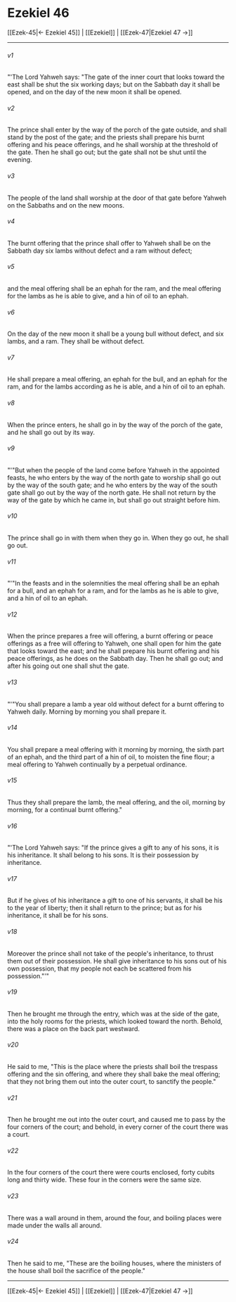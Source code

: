 # Ezekiel 46

[[Ezek-45|← Ezekiel 45]] | [[Ezekiel]] | [[Ezek-47|Ezekiel 47 →]]
***



###### v1 
"'The Lord Yahweh says: "The gate of the inner court that looks toward the east shall be shut the six working days; but on the Sabbath day it shall be opened, and on the day of the new moon it shall be opened. 

###### v2 
The prince shall enter by the way of the porch of the gate outside, and shall stand by the post of the gate; and the priests shall prepare his burnt offering and his peace offerings, and he shall worship at the threshold of the gate. Then he shall go out; but the gate shall not be shut until the evening. 

###### v3 
The people of the land shall worship at the door of that gate before Yahweh on the Sabbaths and on the new moons. 

###### v4 
The burnt offering that the prince shall offer to Yahweh shall be on the Sabbath day six lambs without defect and a ram without defect; 

###### v5 
and the meal offering shall be an ephah for the ram, and the meal offering for the lambs as he is able to give, and a hin of oil to an ephah. 

###### v6 
On the day of the new moon it shall be a young bull without defect, and six lambs, and a ram. They shall be without defect. 

###### v7 
He shall prepare a meal offering, an ephah for the bull, and an ephah for the ram, and for the lambs according as he is able, and a hin of oil to an ephah. 

###### v8 
When the prince enters, he shall go in by the way of the porch of the gate, and he shall go out by its way. 

###### v9 
"'"But when the people of the land come before Yahweh in the appointed feasts, he who enters by the way of the north gate to worship shall go out by the way of the south gate; and he who enters by the way of the south gate shall go out by the way of the north gate. He shall not return by the way of the gate by which he came in, but shall go out straight before him. 

###### v10 
The prince shall go in with them when they go in. When they go out, he shall go out. 

###### v11 
"'"In the feasts and in the solemnities the meal offering shall be an ephah for a bull, and an ephah for a ram, and for the lambs as he is able to give, and a hin of oil to an ephah. 

###### v12 
When the prince prepares a free will offering, a burnt offering or peace offerings as a free will offering to Yahweh, one shall open for him the gate that looks toward the east; and he shall prepare his burnt offering and his peace offerings, as he does on the Sabbath day. Then he shall go out; and after his going out one shall shut the gate. 

###### v13 
"'"You shall prepare a lamb a year old without defect for a burnt offering to Yahweh daily. Morning by morning you shall prepare it. 

###### v14 
You shall prepare a meal offering with it morning by morning, the sixth part of an ephah, and the third part of a hin of oil, to moisten the fine flour; a meal offering to Yahweh continually by a perpetual ordinance. 

###### v15 
Thus they shall prepare the lamb, the meal offering, and the oil, morning by morning, for a continual burnt offering." 

###### v16 
"'The Lord Yahweh says: "If the prince gives a gift to any of his sons, it is his inheritance. It shall belong to his sons. It is their possession by inheritance. 

###### v17 
But if he gives of his inheritance a gift to one of his servants, it shall be his to the year of liberty; then it shall return to the prince; but as for his inheritance, it shall be for his sons. 

###### v18 
Moreover the prince shall not take of the people's inheritance, to thrust them out of their possession. He shall give inheritance to his sons out of his own possession, that my people not each be scattered from his possession."'" 

###### v19 
Then he brought me through the entry, which was at the side of the gate, into the holy rooms for the priests, which looked toward the north. Behold, there was a place on the back part westward. 

###### v20 
He said to me, "This is the place where the priests shall boil the trespass offering and the sin offering, and where they shall bake the meal offering; that they not bring them out into the outer court, to sanctify the people." 

###### v21 
Then he brought me out into the outer court, and caused me to pass by the four corners of the court; and behold, in every corner of the court there was a court. 

###### v22 
In the four corners of the court there were courts enclosed, forty cubits long and thirty wide. These four in the corners were the same size. 

###### v23 
There was a wall around in them, around the four, and boiling places were made under the walls all around. 

###### v24 
Then he said to me, "These are the boiling houses, where the ministers of the house shall boil the sacrifice of the people."

***
[[Ezek-45|← Ezekiel 45]] | [[Ezekiel]] | [[Ezek-47|Ezekiel 47 →]]
